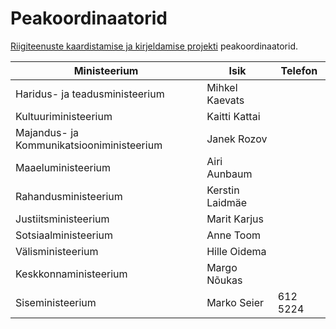 # Peakoordinaatorid

[Riigiteenuste kaardistamise ja kirjeldamise projekti](https://github.com/MKM-ITAO/riigiteenused) peakoordinaatorid.

| Ministeerium | Isik | Telefon |
| -- | -- | -- |
| Haridus- ja teadusministeerium | Mihkel Kaevats |  |
| Kultuuriministeerium | Kaitti Kattai |  |
| Majandus- ja Kommunikatsiooniministeerium | Janek Rozov |  |
| Maaeluministeerium |  Airi Aunbaum |  |
| Rahandusministeerium | Kerstin Laidmäe |  |
| Justiitsministeerium | Marit Karjus |  |
| Sotsiaalministeerium | Anne Toom |  |
| Välisministeerium |  Hille Oidema |  |
| Keskkonnaministeerium | Margo Nõukas |  |
| Siseministeerium | Marko Seier | 612 5224 |

